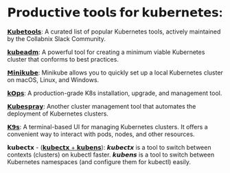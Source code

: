 # 𝗣𝗿𝗼𝗱𝘂𝗰𝘁𝗶𝘃𝗲 𝘁𝗼𝗼𝗹𝘀 𝗳𝗼𝗿 𝗸𝘂𝗯𝗲𝗿𝗻𝗲𝘁𝗲𝘀: 

[𝗞𝘂𝗯𝗲𝘁𝗼𝗼𝗹𝘀](https://github.com/collabnix/kubetools): A curated list of popular Kubernetes tools, actively maintained by the Collabnix Slack Community. 

[𝗸𝘂𝗯𝗲𝗮𝗱𝗺](https://github.com/kubernetes/kubeadm/tree/main): A powerful tool for creating a minimum viable Kubernetes cluster that conforms to best practices. 

[𝗠𝗶𝗻𝗶𝗸𝘂𝗯𝗲](https://github.com/kubernetes/minikube): Minikube allows you to quickly set up a local Kubernetes cluster on macOS, Linux, and Windows. 

[𝗸𝗢𝗽𝘀](https://github.com/kubernetes/kops): A production-grade K8s installation, upgrade, and management tool. 

[𝗞𝘂𝗯𝗲𝘀𝗽𝗿𝗮𝘆](https://github.com/kubernetes-sigs/kubespray): Another cluster management tool that automates the deployment of Kubernetes clusters. 

[𝗞𝟵𝘀](https://github.com/derailed/k9s): A terminal-based UI for managing Kubernetes clusters. It offers a convenient way to interact with pods, nodes, and other resources.

𝗸𝘂𝗯𝗲𝗰𝘁𝘅 - ([𝗸𝘂𝗯𝗲𝗰𝘁𝘅 + 𝗸𝘂𝗯𝗲𝗻𝘀](https://github.com/ahmetb/kubectx)): 
𝙠𝙪𝙗𝙚𝙘𝙩𝙭 is a tool to switch between contexts (clusters) on kubectl faster.
𝙠𝙪𝙗𝙚𝙣𝙨 is a tool to switch between Kubernetes namespaces (and configure them for kubectl) easily.
